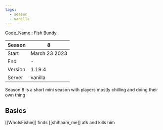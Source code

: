 ```yaml
---
tags:
  - season
  - vanilla
---
```


Code_Name : Fish Bundy

| Season  | 8             |
| ------- | ------------- |
| Start   | March 23 2023 |
| End     | -             |
| Version | 1.19.4        |
| Server  | vanilla       |

Season 8 is a short mini season with players mostly chilling and doing their own thing 

## Basics
[[WhoIsFishie]] finds [[shihaam_me]] afk and kills him   
